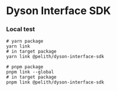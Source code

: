 # Dyson Interface SDK

### Local test

```
# yarn package
yarn link
# in target package
yarn link @pelith/dyson-interface-sdk

# pnpm package
pnpm link --global
# in target package
pnpm link @pelith/dyson-interface-sdk
```